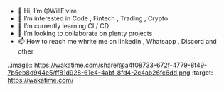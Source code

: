 - 👋 Hi, I’m @WillElvire
- 👀 I’m interested in Code , Fintech , Trading , Crypto
- 🌱 I’m currently learning  CI / CD 
- 💞️ I’m looking to collaborate on plenty projects
- 📫 How to reach me whrite me on linkedIn , Whatsapp , Discord and other

..image:: https://wakatime.com/share/@a4f08733-672f-4779-8f49-7b5eb8d944e5/ff81d928-61e4-4abf-8fd4-2c4ab26fc6dd.png
    :target: https://wakatime.com/
<!---
WillElvire/WillElvire is a ✨ special ✨ repository because its `README.md` (this file) appears on your GitHub profile.
You can click the Preview link to take a look at your changes.
--->
